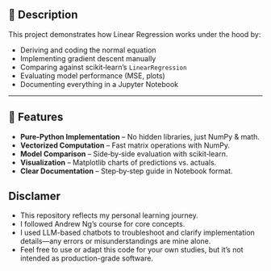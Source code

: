 ## 📝 Description

This project demonstrates how Linear Regression works under the hood by:

- Deriving and coding the normal equation  
- Implementing gradient descent manually  
- Comparing against scikit‑learn’s `LinearRegression`  
- Evaluating model performance (MSE, plots)  
- Documenting everything in a Jupyter Notebook  

---

## 🚀 Features

- **Pure‑Python Implementation** – No hidden libraries, just NumPy & math.  
- **Vectorized Computation** – Fast matrix operations with NumPy.  
- **Model Comparison** – Side‑by‑side evaluation with scikit‑learn.  
- **Visualization** – Matplotlib charts of predictions vs. actuals.  
- **Clear Documentation** – Step‑by‑step guide in Notebook format.

## Disclamer
- This repository reflects my personal learning journey.
- I followed Andrew Ng’s course for core concepts.
- I used LLM-based chatbots to troubleshoot and clarify implementation details—any errors or misunderstandings are mine alone.
- Feel free to use or adapt this code for your own studies, but it’s not intended as production-grade software.
